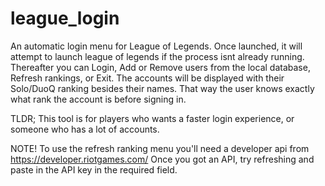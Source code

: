 # league_login
An automatic login menu for League of Legends.
Once launched, it will attempt to launch league of legends if the process isnt already running.
Thereafter you can Login, Add or Remove users from the local database, Refresh rankings, or Exit.
The accounts will be displayed with their Solo/DuoQ ranking besides their names.
That way the user knows exactly what rank the account is before signing in.

TLDR; This tool is for players who wants a faster login experience, or someone who has a lot of accounts.

NOTE! To use the refresh ranking menu you'll need a developer api from https://developer.riotgames.com/
Once you got an API, try refreshing and paste in the API key in the required field.